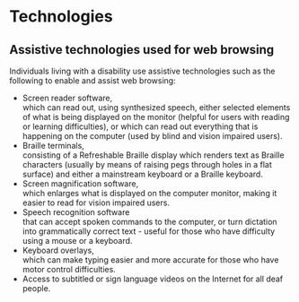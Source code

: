 # Technologies

## Assistive technologies used for web browsing

Individuals living with a disability use assistive technologies such as the
following to enable and assist web browsing:

 * Screen reader software,<br/>
 which can read out, using synthesized speech, either
selected elements of what is being displayed on the monitor (helpful for users
with reading or learning difficulties), or which can read out everything that is
happening on the computer (used by blind and vision impaired users).
 * Braille terminals,<br/>
 consisting of a Refreshable Braille display which renders
text as Braille characters (usually by means of raising pegs through holes in a
flat surface) and either a mainstream keyboard or a Braille keyboard.
 * Screen magnification software,<br/>
 which enlarges what is displayed on the computer
monitor, making it easier to read for vision impaired users.
 * Speech recognition software<br/>
 that can accept spoken commands to the computer, or
turn dictation into grammatically correct text - useful for those who have
difficulty using a mouse or a keyboard.
 * Keyboard overlays,<br/>
 which can make typing easier and more accurate for those who
have motor control difficulties.
 * Access to subtitled or sign language videos on the Internet for all deaf people.
